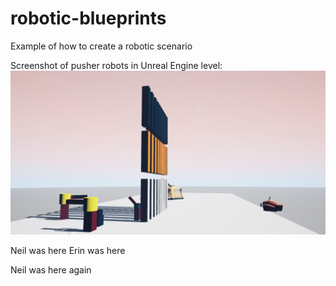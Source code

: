 # robotic-blueprints
Example of how to create a robotic scenario

Screenshot of pusher robots in Unreal Engine level:
![Alt text](/robotPicture.png?raw=true "Robot Pusher")

Neil was here
Erin was here

Neil was here again

